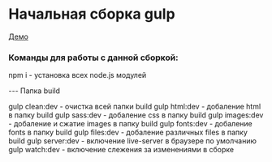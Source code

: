 # Начальная сборка gulp

[Демо](https://temawan2gecko.github.io/Gulp-start/)

### Команды для работы с данной сборкой:

npm i - установка всех node.js модулей

--- Папка build

gulp clean:dev - очистка всей папки build
gulp html:dev - добаление html в папку build
gulp sass:dev - добаление css в папку build
gulp images:dev - добаление и сжатие images в папку build
gulp fonts:dev - добаление fonts в папку build
gulp files:dev - добаление различных files в папку build
gulp server:dev - включение live-server в браузере по умолчанию
gulp watch:dev - включение слежения за изменениями в сборке

